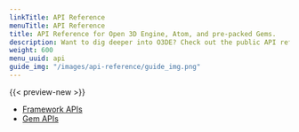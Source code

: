```yaml
---
linkTitle: API Reference
menuTitle: API Reference
title: API Reference for Open 3D Engine, Atom, and pre-packed Gems.
description: Want to dig deeper into O3DE? Check out the public API reference for O3DE libraries, Gems, and systems.
weight: 600
menu_uuid: api
guide_img: "/images/api-reference/guide_img.png"
---
```


{{< preview-new >}}

* [Framework APIs](/docs/api/frameworks)
* [Gem APIs](/docs/api/gems)
